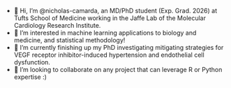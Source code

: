 - 👋 Hi, I’m @nicholas-camarda, an MD/PhD student (Exp. Grad. 2026) at Tufts School of Medicine working in the Jaffe Lab of the Molecular Cardiology Research Institute.
- 👀 I’m interested in machine learning applications to biology and medicine, and statistical methodology!
- 🌱 I’m currently finishing up my PhD investigating mitigating strategies for VEGF receptor inhibitor-induced hypertension and endothelial cell dysfunction.
- 💞️ I’m looking to collaborate on any project that can leverage R or Python expertise :) 

<!---
nicholas-camarda/nicholas-camarda is a ✨ special ✨ repository because its `README.md` (this file) appears on your GitHub profile.
You can click the Preview link to take a look at your changes.
--->
